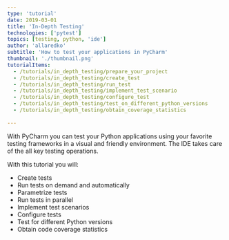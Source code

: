 ```yaml
---
type: 'tutorial'
date: 2019-03-01
title: 'In-Depth Testing'
technologies: ['pytest']
topics: [testing, python, 'ide']
author: 'allaredko'
subtitle: 'How to test your applications in PyCharm'
thumbnail: './thumbnail.png'
tutorialItems:
  - /tutorials/in_depth_testing/prepare_your_project
  - /tutorials/in_depth_testing/create_test
  - /tutorials/in_depth_testing/run_test
  - /tutorials/in_depth_testing/implement_test_scenario
  - /tutorials/in_depth_testing/configure_test
  - /tutorials/in_depth_testing/test_on_different_python_versions
  - /tutorials/in_depth_testing/obtain_coverage_statistics
  
---
```


With PyCharm you can test your Python applications
using your favorite testing frameworks in a visual 
and friendly environment. The IDE takes care of the 
all key testing operations. 

With this tutorial you will:

- Create tests
- Run tests on demand and automatically
- Parametrize tests
- Run tests in parallel
- Implement test scenarios
- Configure tests
- Test for different Python versions
- Obtain code coverage statistics